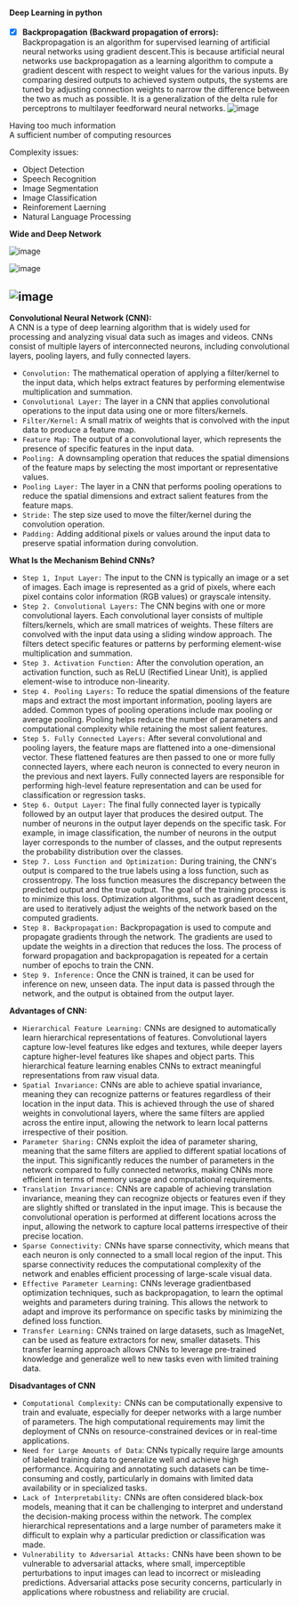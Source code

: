 
#### Deep Learning in python

- [x] **Backpropagation (Backward propagation of errors):**<br/>
Backpropagation is an algorithm for supervised learning of artificial neural networks using gradient descent.This is because artificial neural networks use backpropagation as a learning algorithm to compute a gradient descent with respect to weight values for the various inputs. By comparing desired outputs to achieved system outputs, the systems are tuned by adjusting connection weights to narrow the difference between the two as much as possible. It is a generalization of the delta rule for perceptrons to multilayer feedforward neural networks.
![image](https://github.com/RezaSaadatyar/Deep-Learning-in-python/assets/96347878/b08a633b-4120-4603-b4a1-bf07301de1ad)



Having too much information<br/>
A sufficient number of computing resources<br/>

Complexity issues:
 - Object Detection
 - Speech Recognition
 - Image Segmentation
 - Image Classification
 - Reinforement Laerning
 - Natural Language Processing

**Wide and Deep Network** 


![image](https://user-images.githubusercontent.com/96347878/202599415-21af41e0-3d0d-46b0-9f9a-1384879fe6c0.png)

![image](https://user-images.githubusercontent.com/96347878/202598550-cca36b19-da51-4849-a590-4f848ae4e898.png)


![image](https://user-images.githubusercontent.com/96347878/202598209-f2a7aceb-a6c1-4698-97fd-3c705d19e5dd.png)
----
**Convolutional Neural Network (CNN):**<br/>
A CNN is a type of deep learning algorithm that is widely used for processing and analyzing visual data such as images and videos. CNNs consist of multiple
layers of interconnected neurons, including convolutional layers, pooling layers, and fully connected layers.<br/>
 - `Convolution:` The mathematical operation of
applying a filter/kernel to the input data, which
helps extract features by performing elementwise
multiplication and summation.
 - `Convolutional Layer:` The layer in a CNN that
applies convolutional operations to the input data
using one or more filters/kernels.
- `Filter/Kernel:` A small matrix of weights that is
convolved with the input data to produce a
feature map.
 - `Feature Map:` The output of a convolutional layer, which represents the presence of specific
features in the input data.
 - `Pooling: `A downsampling operation that reduces
the spatial dimensions of the feature maps by
selecting the most important or representative
values.
 - `Pooling Layer:` The layer in a CNN that performs
pooling operations to reduce the spatial
dimensions and extract salient features from the
feature maps.
 - `Stride:` The step size used to move the
filter/kernel during the convolution operation.
 - `Padding:` Adding additional pixels or values
around the input data to preserve spatial
information during convolution.<br/>

**What Is the Mechanism Behind CNNs?**
 - `Step 1, Input Layer:` The input to the CNN is typically an image or a set of images. Each image is
represented as a grid of pixels, where each pixel
contains color information (RGB values) or grayscale
intensity.
 - `Step 2. Convolutional Layers:` The CNN begins with one or more convolutional layers. Each convolutional layer consists of multiple filters/kernels, which are small matrices of weights. These filters are convolved with the input data using a sliding window approach. The filters detect specific features or patterns by performing element-wise multiplication and summation.
  - `Step 3. Activation Function:` After the convolution operation, an activation function, such as ReLU (Rectified Linear Unit), is applied element-wise to introduce non-linearity.
 - `Step 4. Pooling Layers:` To reduce the spatial
dimensions of the feature maps and extract the most important information, pooling layers are added. Common types of pooling operations include max pooling or average pooling. Pooling helps reduce the number of parameters and computational complexity while retaining the most salient features.
 - `Step 5. Fully Connected Layers:` After several convolutional and pooling layers, the feature maps are flattened into a one-dimensional vector. These flattened features are then passed to one or more fully connected layers, where each neuron is connected to every neuron in the previous and next layers. Fully connected layers are responsible for performing high-level feature representation and can be used for classification or regression tasks.
 - `Step 6. Output Layer:` The final fully connected
layer is typically followed by an output layer that produces the desired output. The number of neurons in the output layer depends on the specific task. For example, in image classification, the number of neurons in the output layer corresponds to the number of classes, and the output represents the probability distribution over the classes.
 - `Step 7. Loss Function and Optimization:` During
training, the CNN's output is compared to the true labels using a loss function, such as crossentropy. The loss function measures the discrepancy between the predicted output and the true output. The goal of the training process is to minimize this loss. Optimization algorithms, such as gradient descent, are used to iteratively adjust the weights of the network based on the computed gradients.
 - `Step 8. Backpropagation:` Backpropagation is used to compute and propagate gradients through the network. The gradients are used to update the weights in a direction that reduces the
loss. The process of forward propagation and backpropagation is repeated for a certain number of epochs to train the CNN.
 - `Step 9. Inference:` Once the CNN is trained, it can be used for inference on new, unseen data. The input data is passed through the network, and the output is obtained from the output layer.

 **Advantages of CNN:**<br/>
  - `Hierarchical Feature Learning:` CNNs are designed
to automatically learn hierarchical representations of features. Convolutional layers capture low-level features like edges and textures, while deeper layers capture higher-level features like shapes and object parts. This hierarchical feature learning
enables CNNs to extract meaningful representations from raw visual data.
 - `Spatial Invariance:` CNNs are able to achieve spatial invariance, meaning they can recognize patterns or features regardless of their location in the input data. This is achieved through the use of shared weights in convolutional layers, where the same filters are applied across the entire input, allowing the network to learn local patterns irrespective of their position.
 - `Parameter Sharing:` CNNs exploit the idea of parameter sharing, meaning that the same filters are applied to different spatial locations of the input. This significantly reduces the number of parameters in the network compared to fully connected networks, making CNNs more efficient in terms of memory usage and computational requirements.
 - `Translation Invariance:` CNNs are capable of achieving translation invariance, meaning they can recognize objects or features even if they are slightly shifted or translated in the input image. This is because the convolutional operation is performed at different locations across the input, allowing the network to capture local patterns irrespective of their precise location.
  - `Sparse Connectivity:` CNNs have sparse connectivity,
which means that each neuron is only connected to a small local region of the input. This sparse connectivity reduces the computational complexity of the network and enables efficient processing of large-scale visual data.
 - `Effective Parameter Learning:` CNNs leverage gradientbased
optimization techniques, such as backpropagation, to learn the optimal weights and parameters during training. This allows the network to adapt and improve its performance on specific tasks by minimizing the defined loss function.
 - `Transfer Learning:` CNNs trained on large datasets, such as ImageNet, can be used as feature extractors for new, smaller datasets. This transfer learning approach allows CNNs to leverage pre-trained knowledge and generalize well to new tasks even with limited training data.

 **Disadvantages of CNN**<br/>
  - `Computational Complexity:` CNNs can be computationally expensive to train and evaluate, especially for deeper networks with a large number of parameters. The high computational requirements may limit the deployment of CNNs on resource-constrained devices or in real-time applications.
 - `Need for Large Amounts of Data`: CNNs typically require large amounts of labeled training data to generalize well and achieve high performance. Acquiring and annotating such datasets can be time-consuming and costly, particularly in domains with limited data availability or in specialized tasks.
- `Lack of Interpretability:` CNNs are often considered black-box models, meaning that it can be challenging to interpret and understand the
decision-making process within the network. The complex hierarchical representations and a large number of parameters make it difficult to explain why a particular prediction or classification was made.
- `Vulnerability to Adversarial Attacks:` CNNs have been shown to be vulnerable to adversarial attacks, where small, imperceptible perturbations to input images can lead to incorrect or misleading predictions. Adversarial attacks pose security concerns, particularly in applications where robustness and reliability are crucial.